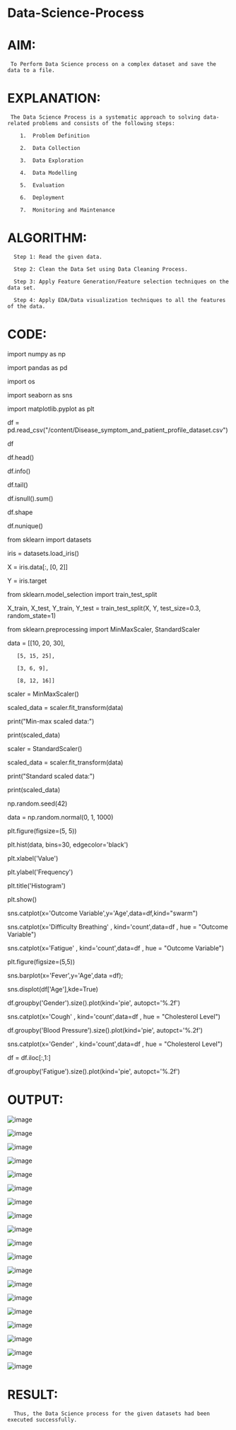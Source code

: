 # Data-Science-Process

# AIM:

     To Perform Data Science process on a complex dataset and save the data to a file.

# EXPLANATION:

     The Data Science Process is a systematic approach to solving data-related problems and consists of the following steps:
     
        1.	Problem Definition
     
        2.	Data Collection
        
        3.	Data Exploration
        
        4.	Data Modelling
        
        5.	Evaluation
        
        6.	Deployment
        
        7.	Monitoring and Maintenance
        
# ALGORITHM:

      Step 1: Read the given data.
      
      Step 2: Clean the Data Set using Data Cleaning Process.
      
      Step 3: Apply Feature Generation/Feature selection techniques on the data set.
      
      Step 4: Apply EDA/Data visualization techniques to all the features of the data.

# CODE:

import numpy as np 

import pandas as pd

import os

import seaborn as sns

import matplotlib.pyplot as plt

df = pd.read_csv("/content/Disease_symptom_and_patient_profile_dataset.csv")

df

df.head()

df.info()

df.tail()

df.isnull().sum()

df.shape

df.nunique()

from sklearn import datasets

iris = datasets.load_iris()

X = iris.data[:, [0, 2]]

Y = iris.target

from sklearn.model_selection import train_test_split

X_train, X_test, Y_train, Y_test = train_test_split(X, Y, test_size=0.3, random_state=1)

from sklearn.preprocessing import MinMaxScaler, StandardScaler

data = [[10, 20, 30],

       [5, 15, 25],

       [3, 6, 9],

       [8, 12, 16]]

scaler = MinMaxScaler()

scaled_data = scaler.fit_transform(data)

print("Min-max scaled data:")

print(scaled_data)

scaler = StandardScaler()

scaled_data = scaler.fit_transform(data)

print("Standard scaled data:")

print(scaled_data)

np.random.seed(42)

data = np.random.normal(0, 1, 1000)

plt.figure(figsize=(5, 5))

plt.hist(data, bins=30, edgecolor='black')

plt.xlabel('Value')

plt.ylabel('Frequency')

plt.title('Histogram')

plt.show()

sns.catplot(x='Outcome Variable',y='Age',data=df,kind="swarm")

sns.catplot(x='Difficulty Breathing' , kind='count',data=df , hue = "Outcome Variable")

sns.catplot(x='Fatigue' , kind='count',data=df , hue = "Outcome Variable")

plt.figure(figsize=(5,5))

sns.barplot(x='Fever',y='Age',data =df);

sns.displot(df['Age'],kde=True)

df.groupby('Gender').size().plot(kind='pie', autopct='%.2f')

sns.catplot(x='Cough' , kind='count',data=df , hue = "Cholesterol Level")

df.groupby('Blood Pressure').size().plot(kind='pie', autopct='%.2f')

sns.catplot(x='Gender' , kind='count',data=df , hue = "Cholesterol Level")

df = df.iloc[:,1:]

df.groupby('Fatigue').size().plot(kind='pie', autopct='%.2f')

# OUTPUT:

![image](https://github.com/akshitha-ks/Data-Science-Process/assets/123535064/cf34c8f1-92cc-49b2-b1cd-188707d8237a)

![image](https://github.com/akshitha-ks/Data-Science-Process/assets/123535064/9b249640-5cd1-43d5-9452-1ac824c88ad0)

![image](https://github.com/akshitha-ks/Data-Science-Process/assets/123535064/26e0c58b-957c-4e5c-87de-84c606ae1138)

![image](https://github.com/akshitha-ks/Data-Science-Process/assets/123535064/04a0be3e-a9a3-4e39-aece-53e0556dbe88)

![image](https://github.com/akshitha-ks/Data-Science-Process/assets/123535064/b4c3a61e-c0e4-4767-b3fa-29409fb04be5)

![image](https://github.com/akshitha-ks/Data-Science-Process/assets/123535064/f9e979d1-e14b-4ddc-87a7-ba70667395c2)

![image](https://github.com/akshitha-ks/Data-Science-Process/assets/123535064/09bf97cc-bacf-4984-92c0-9fc61e0811fd)

![image](https://github.com/akshitha-ks/Data-Science-Process/assets/123535064/1d953a4c-d024-4c78-bc2a-d4b6fab1484c)

![image](https://github.com/akshitha-ks/Data-Science-Process/assets/123535064/11bb05d5-87b7-4d1e-8361-1771ae37d4fa)

![image](https://github.com/akshitha-ks/Data-Science-Process/assets/123535064/d453879a-40dc-4f82-bda3-80b8f0250ff8)

![image](https://github.com/akshitha-ks/Data-Science-Process/assets/123535064/0c3283d1-13d0-449d-82ce-82a058e50eb4)

![image](https://github.com/akshitha-ks/Data-Science-Process/assets/123535064/f9eb1e0a-dd22-4e19-999d-5b49927bc568)

![image](https://github.com/akshitha-ks/Data-Science-Process/assets/123535064/e22984fd-2bf1-44b6-99ed-fc443709049d)

![image](https://github.com/akshitha-ks/Data-Science-Process/assets/123535064/0ae5fc44-bf47-496a-9a6b-a48a117f8920)

![image](https://github.com/akshitha-ks/Data-Science-Process/assets/123535064/99ef5b39-39be-44d1-bbad-73c642b44c76)

![image](https://github.com/akshitha-ks/Data-Science-Process/assets/123535064/49c71f95-d588-475e-9aba-82557950562c)

![image](https://github.com/akshitha-ks/Data-Science-Process/assets/123535064/86896989-0e01-401b-b61d-fb48beb1d31c)

![image](https://github.com/akshitha-ks/Data-Science-Process/assets/123535064/de85a426-1991-47f1-9dd2-a8a9530f4453)

![image](https://github.com/akshitha-ks/Data-Science-Process/assets/123535064/cf93ffd3-cd5a-407a-926a-bf905bc0e660)


# RESULT:

      Thus, the Data Science process for the given datasets had been executed successfully.
